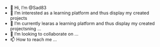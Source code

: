 - 👋 Hi, I’m @Sad83
- 👀 I’m interested as a learning platform and thus display my created projects
- 🌱 I’m currently learas a learning platform and thus display my created projectsning ...
- 💞️ I’m looking to collaborate on ...
- 📫 How to reach me ...

<!---
Sad83/Sad83 is a ✨ special ✨ repository because its `README.md` (this file) appears on your GitHub profile.
You can click the Preview link to take a look at your changes.
--->

